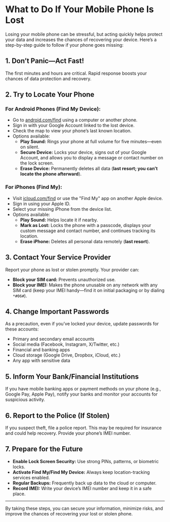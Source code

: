 # What to Do If Your Mobile Phone Is Lost

Losing your mobile phone can be stressful, but acting quickly helps protect your data and increases the chances of recovering your device. Here’s a step-by-step guide to follow if your phone goes missing:

## 1. Don’t Panic—Act Fast!

The first minutes and hours are critical. Rapid response boosts your chances of data protection and recovery.

## 2. Try to Locate Your Phone

### For Android Phones (Find My Device):
- Go to [android.com/find](https://android.com/find) using a computer or another phone.
- Sign in with your Google Account linked to the lost device.
- Check the map to view your phone’s last known location.
- Options available:
  - **Play Sound:** Rings your phone at full volume for five minutes—even on silent.
  - **Secure Device:** Locks your device, signs out of your Google Account, and allows you to display a message or contact number on the lock screen.
  - **Erase Device:** Permanently deletes all data (**last resort; you can’t locate the phone afterward**).

### For iPhones (Find My):
- Visit [icloud.com/find](https://icloud.com/find) or use the "Find My" app on another Apple device.
- Sign in using your Apple ID.
- Select your missing iPhone from the device list.
- Options available:
  - **Play Sound:** Helps locate it if nearby.
  - **Mark as Lost:** Locks the phone with a passcode, displays your custom message and contact number, and continues tracking its location.
  - **Erase iPhone:** Deletes all personal data remotely (**last resort**).

## 3. Contact Your Service Provider

Report your phone as lost or stolen promptly. Your provider can:
- **Block your SIM card:** Prevents unauthorized use.
- **Block your IMEI:** Makes the phone unusable on any network with any SIM card (keep your IMEI handy—find it on initial packaging or by dialing `*#06#`).

## 4. Change Important Passwords

As a precaution, even if you’ve locked your device, update passwords for these accounts:
- Primary and secondary email accounts
- Social media (Facebook, Instagram, X/Twitter, etc.)
- Financial and banking apps
- Cloud storage (Google Drive, Dropbox, iCloud, etc.)
- Any app with sensitive data

## 5. Inform Your Bank/Financial Institutions

If you have mobile banking apps or payment methods on your phone (e.g., Google Pay, Apple Pay), notify your banks and monitor your accounts for suspicious activity.

## 6. Report to the Police (If Stolen)

If you suspect theft, file a police report. This may be required for insurance and could help recovery. Provide your phone’s IMEI number.

## 7. Prepare for the Future

- **Enable Lock Screen Security:** Use strong PINs, patterns, or biometric locks.
- **Activate Find My/Find My Device:** Always keep location-tracking services enabled.
- **Regular Backups:** Frequently back up data to the cloud or computer.
- **Record IMEI:** Write your device’s IMEI number and keep it in a safe place.

---

By taking these steps, you can secure your information, minimize risks, and improve the chances of recovering your lost or stolen phone.
